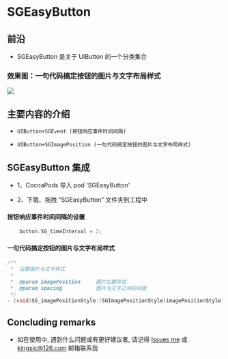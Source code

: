 
# SGEasyButton


## 前沿
* SGEasyButton 是关于 UIButton 的一个分类集合


### 效果图：一句代码搞定按钮的图片与文字布局样式

![](https://github.com/kingsic/SGEasyButton/raw/master/Picture/sorgle.png)


## 主要内容的介绍

* `UIButton+SGEvent (按钮响应事件时间间隔)`<br>

* `UIButton+SGImagePosition (一句代码搞定按钮的图片与文字布局样式)`<br>


## SGEasyButton 集成

* 1、CocoaPods 导入 pod 'SGEasyButton'

* 2、下载、拖拽 “SGEasyButton” 文件夹到工程中
 
#### 按钮响应事件时间间隔的设置
```Objective-C
    button.SG_timeInterval = 2;
```

#### 一句代码搞定按钮的图片与文字布局样式
```Objective-C
/**
 *  设置图片与文字样式
 *
 *  @param imagePosition     图片位置样式
 *  @param spacing           图片与文字之间的间距
 */
- (void)SG_imagePositionStyle:(SGImagePositionStyle)imagePositionStyle spacing:(CGFloat)spacing;
```


## Concluding remarks

* 如在使用中, 遇到什么问题或有更好建议者, 请记得 [Issues me](https://github.com/kingsic/SGImagePositionButton/issues) 或 kingsic@126.com 邮箱联系我

